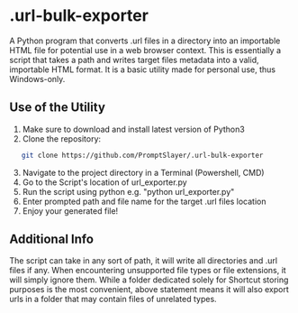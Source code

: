 # .url-bulk-exporter

A Python program that converts .url files in a directory into an importable HTML file for potential use in a web browser context.
This is essentially a script that takes a path and writes target files metadata into a valid, importable HTML format.
It is a basic utility made for personal use, thus Windows-only.

## Use of the Utility

1. Make sure to download and install latest version of Python3
2. Clone the repository:
```bash
   git clone https://github.com/PromptSlayer/.url-bulk-exporter
```
3. Navigate to the project directory in a Terminal (Powershell, CMD)
4. Go to the Script's location of url_exporter.py
5. Run the script using python e.g. "python url_exporter.py"
6. Enter prompted path and file name for the target .url files location
7. Enjoy your generated file!


## Additional Info

The script can take in any sort of path, it will write all directories and .url files if any. When encountering unsupported file types or file extensions, it will simply ignore them. 
While a folder dedicated solely for Shortcut storing purposes is the most convenient, above statement means it will also export urls in a folder that may contain files of unrelated types.
